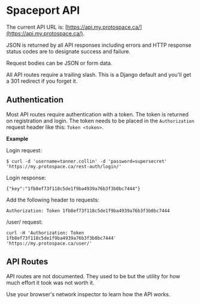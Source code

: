 # Spaceport API

The current API URL is: [https://api.my.protospace.ca/](https://api.my.protospace.ca/).

JSON is returned by all API responses including errors and HTTP response status
codes are to designate success and failure.

Request bodies can be JSON or form data.

All API routes require a trailing slash. This is a Django default and you'll get
a 301 redirect if you forget it.

## Authentication

Most API routes require authentication with a token. The token is returned on
registration and login. The token needs to be placed in the `Authorization`
request header like this: `Token <token>`.

**Example**

Login request:

```
$ curl -d 'username=tanner.collin' -d 'password=supersecret' 'https://my.protospace.ca/rest-auth/login/'
```

Login response:

```
{"key":"1fb8ef73f118c5de1f9ba4939a76b3f3b0bc7444"}
```

Add the following header to requests:

```
Authorization: Token 1fb8ef73f118c5de1f9ba4939a76b3f3b0bc7444
```

/user/ request:

```
curl -H 'Authorization: Token 1fb8ef73f118c5de1f9ba4939a76b3f3b0bc7444' 'https://my.protospace.ca/user/'
```

## API Routes

API routes are not documented. They used to be but the utility for how much
effort it took was not worth it.

Use your browser's network inspector to learn how the API works.
